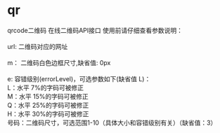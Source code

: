 # qr
qrcode二维码
在线二维码API接口
 使用前请仔细查看参数说明：<br />
    <br />
    url: 二维码对应的网址<br /><br />
    m： 二维码白色边框尺寸,缺省值: 0px<br /><br />
    e: 容错级别(errorLevel)，可选参数如下(缺省值 L)：<br />
    L：水平    7%的字码可被修正<br />
    M：水平    15%的字码可被修正<br />
    Q：水平    25%的字码可被修正<br />
    H：水平    30%的字码可被修正<br />
    号码：二维码尺寸，可选范围1-10（具体大小和容错级别有关）（缺省值：3）
